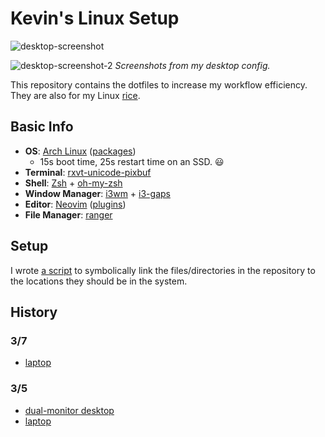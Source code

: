 <!---  Intro {{{ --> 
# Kevin's Linux Setup

![desktop-screenshot](https://i.imgur.com/lkicLP5.png)

![desktop-screenshot-2](https://i.imgur.com/DivyfTu.png)
*Screenshots from my desktop config.*

This repository contains the dotfiles to increase my workflow efficiency. They
are also for my Linux
[rice](https://www.reddit.com/r/unixporn/comments/3iy3wd/stupid_question_what_is_ricing/cukxwog/).
<!---  }}} Intro -->

<!---  Basic Info {{{ --> 
## Basic Info
* **OS**: [Arch Linux](https://www.archlinux.org/) ([packages](https://github.com/Kevin-Mok/linux-config/blob/master/txt/pacman-pkgs/auto-pacman-pkgs.txt)) 
  * 15s boot time, 25s restart time on an SSD. :smiley:
* **Terminal**: [rxvt-unicode-pixbuf](https://www.wikiwand.com/en/Rxvt) 
* **Shell**: [Zsh](http://zsh.sourceforge.net/) + [oh-my-zsh](https://github.com/robbyrussell/oh-my-zsh)
* **Window Manager**: [i3wm](https://i3wm.org/) + [i3-gaps](https://github.com/Airblader/i3)
* **Editor**: [Neovim](https://github.com/neovim/neovim) ([plugins](https://github.com/Kevin-Mok/linux-config/blob/master/dotfiles/vimrc#L51))
* **File Manager**: [ranger](https://ranger.github.io/)
<!---  }}} Basic Info --> 

<!---  Setup {{{ --> 

## Setup
I wrote [a script](https://github.com/Kevin-Mok/linux-config/blob/master/setup.sh) to
symbolically link the files/directories in the repository to the locations
they should be in the system.

<!---  }}} Setup --> 

<!-- History {{{ -->
## History
### 3/7
* [laptop](https://i.imgur.com/UpdX90A.png)

### 3/5
* [dual-monitor desktop](https://i.imgur.com/mbu9aYf.png)
* [laptop](https://i.imgur.com/hrSnXmV.png)

<!-- }}} History -->
